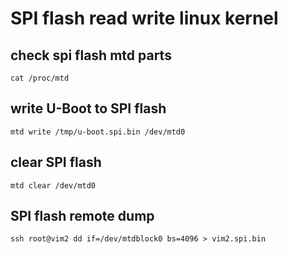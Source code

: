 # SPI flash read write linux kernel

## check spi flash mtd parts

`cat /proc/mtd`

## write U-Boot to SPI flash

`mtd write /tmp/u-boot.spi.bin /dev/mtd0`

## clear SPI flash

`mtd clear /dev/mtd0`

## SPI flash remote dump

`ssh root@vim2 dd if=/dev/mtdblock0 bs=4096 > vim2.spi.bin`

